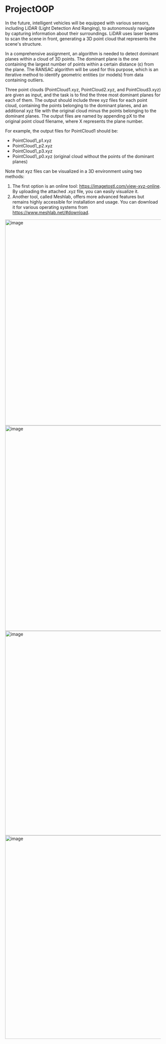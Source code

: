 # ProjectOOP

In the future, intelligent vehicles will be equipped with various sensors, including LiDAR (Light Detection And Ranging), to autonomously navigate by capturing information about their surroundings. LiDAR uses laser beams to scan the scene in front, generating a 3D point cloud that represents the scene's structure.

In a comprehensive assignment, an algorithm is needed to detect dominant planes within a cloud of 3D points. The dominant plane is the one containing the largest number of points within a certain distance (ε) from the plane. The RANSAC algorithm will be used for this purpose, which is an iterative method to identify geometric entities (or models) from data containing outliers.

Three point clouds (PointCloud1.xyz, PointCloud2.xyz, and PointCloud3.xyz) are given as input, and the task is to find the three most dominant planes for each of them. The output should include three xyz files for each point cloud, containing the points belonging to the dominant planes, and an additional xyz file with the original cloud minus the points belonging to the dominant planes. The output files are named by appending pX to the original point cloud filename, where X represents the plane number.

For example, the output files for PointCloud1 should be:
- PointCloud1_p1.xyz
- PointCloud1_p2.xyz
- PointCloud1_p3.xyz
- PointCloud1_p0.xyz (original cloud without the points of the dominant planes)

Note that xyz files can be visualized in a 3D environment using two methods: 
1. The first option is an online tool: https://imagetostl.com/view-xyz-online. By uploading the attached .xyz file, you can easily visualize it.
2. Another tool, called Meshlab, offers more advanced features but remains highly accessible for installation and usage. You can download it for various operating systems from https://www.meshlab.net/#download.

<img width="664" alt="image" src="https://github.com/ChadaBendriss/ProjetOOP/assets/113207156/4ff3b012-a2c6-41ba-be55-7156e9dd9a50">

<img width="662" alt="image" src="https://github.com/ChadaBendriss/ProjetOOP/assets/113207156/1e0d1c1f-bb74-487c-a858-58b25a5f42b1">

<img width="659" alt="image" src="https://github.com/ChadaBendriss/ProjetOOP/assets/113207156/339ce155-234d-4011-aacc-0bddfdfa7188">

<img width="656" alt="image" src="https://github.com/ChadaBendriss/ProjetOOP/assets/113207156/065a0f35-f68e-41d8-a295-d61caa4b0150">


